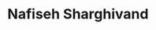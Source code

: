 ---
layout: person
cv_ready: true
kind: person
title: Nafiseh Sharghivand
identifier: nash
permalink: /team/nafiseh
img: /assets/img/team/P_Nafiseh_sh.jpg
phone: +43 512 507-53248
position: postdoc
category: POST-DOC
office: ICT 2M05D
ORCID: 0000-0002-2546-0893
LinkedIn: nafiseh-sharghivand-084b183a
email: nafiseh.sharghivand@uibk.ac.at
address: Technikerstraße 21A, 6020 Innsbruck, Austria

interests:
  - Edge Computing
  - Machine Learning
  - Edge-AI
  - Game Theory
  
positions:
  - from: 2025
    to: present
    title: Postdoctoral Researcher
    dep: Department of Computer Science
    dep_uri: https://www.uibk.ac.at/informatik/index.html.en
    inst: University of Innsbruck
    inst_uri: http://informatik.uibk.ac.at
    where: Austria

  - from: 2023
    to: 2025
    title: Postdoctoral Researcher
    inst: Singapore University of Technology and Design
    inst_uri: https://www.sutd.edu.sg/
    where: Singapore

  - from: 2019
    to: 2023
    title: Lecturer
    inst: Azarbaijan Shahid Madani University
    inst_uri: https://intl.azaruniv.ac.ir/
    where: Iran

  - from: 2016
    to: 2021
    title: Lecturer
    inst: University of Tabriz
    inst_uri: https://tabrizu.ac.ir/en
    where: Iran

  - from: 2018
    to: 2020
    title: Remote Visiting Scholar
    inst: University of Delaware
    inst_uri: https://www.udel.edu/
    where: USA

education:
  - from: 2015
    to: 2020
    title: Ph.D. in Computer Engineering (AI)
    inst: University of Tabriz
    inst_uri: https://tabrizu.ac.ir/en
    where: Tabriz, Iran

  - from: 2012
    to: 2015
    title: M.Sc. in Computer Engineering (AI)
    inst: University of Tabriz
    inst_uri: https://tabrizu.ac.ir/en
    where: Tabriz, Iran

  - from: 2007
    to: 2011
    title: B.Sc. in Information Technology Engineering
    inst: University of Tabriz
    inst_uri: https://tabrizu.ac.ir/en
    where: Tabriz, Iran


publications:
  - Sharghivand2022-TSC
  - Sharghivand2021-Access
  - Sharghivand2021-Springer1
  - Sharghivand2021-Springer2
  - Sharghivand2020-TCC
  - Sharghivand2018-IPCCC
  - Sharghivand2017-DCBDP
  - Sharghivand2016-DCBDP
  - Sharghivand2016-IJST
  - Sharghivand2014-IJTPPE

  

journal_reviews:
  - IEEE Transactions on Parallel and Distributed Systems
  - IEEE Transactions on Cloud Computing
  - IEEE Transactions on Services Computing
  - IEEE Transactions on Network and Service Management
  - ACM Computing Surveys
  - Transactions on Emerging Telecommunications Technologies
  - Cluster Computing

program_committees:
  - ICNC 2025: International Conference on Computing, Networking and Communications
  - IC2E 2024: IEEE International Conference on Cloud Engineering

Grants_Awards_Scholarships:
  - year: 2019
    title: INSF research grant for PhD thesis 
    where: Iran

  - year: 2019
    title: Grace Hopper Celebration student scholarship award
    where: USA

  - year: 2018
    title: Ministry of Science, Research and Technology of Iran scholarship for short-term visiting
    where: Iran

  - year: 2018
    title: University of Delaware Scholarship for short-term visiting scholar 
    where: USA

---